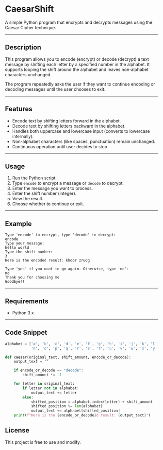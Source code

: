 
# CaesarShift

A simple Python program that encrypts and decrypts messages using the Caesar Cipher technique.

---

## Description

This program allows you to encode (encrypt) or decode (decrypt) a text message by shifting each letter by a specified number in the alphabet. It supports looping the shift around the alphabet and leaves non-alphabet characters unchanged.

The program repeatedly asks the user if they want to continue encoding or decoding messages until the user chooses to exit.

---

## Features

- Encode text by shifting letters forward in the alphabet.
- Decode text by shifting letters backward in the alphabet.
- Handles both uppercase and lowercase input (converts to lowercase internally).
- Non-alphabet characters (like spaces, punctuation) remain unchanged.
- Continuous operation until user decides to stop.

---

## Usage

1. Run the Python script.
2. Type `encode` to encrypt a message or `decode` to decrypt.
3. Enter the message you want to process.
4. Enter the shift number (integer).
5. View the result.
6. Choose whether to continue or exit.

---

## Example

```
Type 'encode' to encrypt, type 'decode' to decrypt:
encode
Type your message:
hello world
Type the shift number:
3
Here is the encoded result: khoor zruog

Type 'yes' if you want to go again. Otherwise, type 'no':
no
Thank you for choosing me
Goodbye!!
```

---

## Requirements

- Python 3.x

---

## Code Snippet

```python
alphabet = ['a', 'b', 'c', 'd', 'e', 'f', 'g', 'h', 'i', 'j', 'k', 'l', 'm', 
            'n', 'o', 'p', 'q', 'r', 's', 't', 'u', 'v', 'w', 'x', 'y', 'z']

def caesar(original_text, shift_amount, encode_or_decode):
    output_text = ""

    if encode_or_decode == "decode":
        shift_amount *= -1

    for letter in original_text:
        if letter not in alphabet:
            output_text += letter
        else:
            shifted_position = alphabet.index(letter) + shift_amount
            shifted_position %= len(alphabet)
            output_text += alphabet[shifted_position]
    print(f"Here is the {encode_or_decode}d result: {output_text}")
```

## License

This project is free to use and modify.

